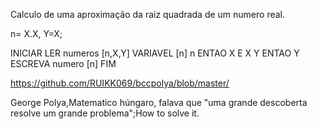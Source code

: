 Calculo de uma aproximação da raiz quadrada de um numero real.

n= X.X, Y=X;

INICIAR
  LER numeros [n,X,Y]
  VARIAVEL [n]
  n ENTAO X E X
  Y ENTAO Y
  ESCREVA numero [n]
FIM

https://github.com/RUIKK069/bccpolya/blob/master/

George Polya,Matematico húngaro, falava que "uma grande descoberta resolve um grande problema";How to solve it.
  

